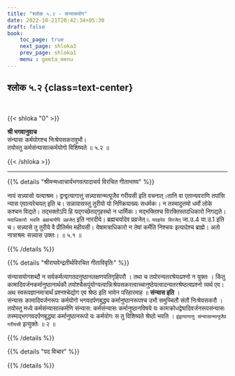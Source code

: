 ```yaml
---
title: "श्लोक ५.२ - सन्यासयोग"
date: 2022-10-21T20:42:34+05:30
draft: false
book:
    toc_page: true
    next_page: shloka3
    prev_page: shloka1
    menu : geeta_menu
---
```




## श्लोक ५.२ {class=text-center}

<br/>

{{< shloka  "0"  >}}

**श्री भगवानुवाच**  
संन्यासः कर्मयोगश्च निःश्रेयसकरावुभौ।  
तयोस्तु कर्मसंन्यासात्कर्मयोगो विशिष्यते ॥ ५.२ ॥

{{< /shloka >}}

---


{{% details "श्रीमन्मध्वाचार्यभगवत्पादाचर्य विरचित  गीताभाष्य" %}}

नायं सन्न्यासो यत्याश्रमः। द्वन्द्वत्यागात्तु 
सन्न्यासान्मत्पूजैव गरीयसी इति वचनात्।तानि वा 
एतान्यवराणि तपांसि न्यास एवात्यरेचयत् इति च। 
सन्नायासस्तु तुरीयो यो निष्क्रियाख्यः सधर्मकः। 
न तस्मादुत्तमो धर्मो लोके कश्चन विद्यते। 
तद्भक्तोऽपि हि यद्गच्छेतद्गृहस्थो न धार्मिकः। 
मद्भक्तिश्च विरक्तिस्तदधिकारो निगद्यते। 
`यदाधिकारो भवति ब्रह्मचार्यपि प्रव्रजेत्` इति नारदीये। 
ब्रह्मचर्यादेव प्रव्रजेत् ৷৷. `यदहरेव विरजेत्` जा.उ.4 या.उ.1 इति च। 
सन्न्यासे तु तुरीये वै प्रीतिर्मम महीयसी। येषामत्राधिकारो न तेषां 
कर्मेति निश्चयः इत्यादेश्च ब्राह्मे। 
अतो नात्राश्रमः सन्न्यास उक्तः। ॥ ५.१ ॥

{{% /details %}}



{{% details "श्रीराघवेन्द्रतीर्थविरचित गीताविवृतिः" %}}

संन्यासयोगशब्दौ न सर्वकर्मत्यागतदनुष्ठानलक्षणयतिगृहिपरौ । 
तथा च तयोरन्यतरश्रेयःप्रश्नो न युक्तः । 
किंतु कामादिवर्जनकर्मानुष्ठानार्थकौ 
तयोश्चैकपुंयोग्यत्वान्निःश्रेयसकरत्वाच्चानुष्ठेयत्वादन्यतरश्रेष्ठत्वप्रश्नो 
व्यर्थ एव।  अथ स्वरूपज्ञानमात्रार्थं प्रश्नश्चेद्योग एव श्रेष्ठ 
इति भावेन परिहारमाह ॥ **संन्यास इति** ।  
संन्यासः कामादिवर्जनरूपः कर्मयोगो भगवदर्पणबुद्ध्य 
कर्मानुष्ठानरूपश्च उभौ समुच्चितौ संतौ निःश्रेयसकरौ । तयोस्तु मध्ये
कर्मसंन्यासात्कर्मणि संन्यास: कर्मसंन्यासः कर्मानुष्ठानविषये यः
कामक्रोधद्वेषादिवर्जनरूपसंन्यासः तस्माद्भगगवदर्पणबुद्ध्या 
कर्मानुष्ठानरूपो यः कर्मयोगः स तु विशिष्यते श्रेष्ठो भवति । 
`द्वंद्वत्यागात्तु संन्यासान्मत्पूजैव गरीयसी` इत्युक्तेः ॥ २ ॥


{{% /details %}}



{{% details "पद विचार" %}}


{{% /details %}}
